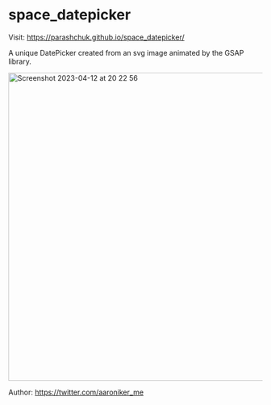 # space_datepicker

Visit: https://parashchuk.github.io/space_datepicker/

A unique DatePicker created from an svg image animated by the GSAP library.

<img width="611" alt="Screenshot 2023-04-12 at 20 22 56" src="https://user-images.githubusercontent.com/61597780/231550108-b4ec00cd-3e14-439d-8a58-c42accd83155.png">


Author: https://twitter.com/aaroniker_me

